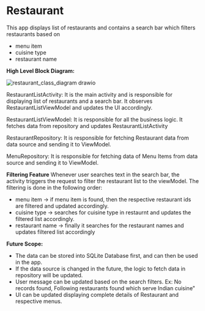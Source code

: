 # Restaurant
This app displays list of restaurants and contains a search bar which filters restaurants based on
- menu item
- cuisine type
- restaurant name

**High Level Block Diagram:**

![restaurant_class_diagram drawio](https://user-images.githubusercontent.com/86013600/194097929-41972d59-584b-464a-bdef-80169696a978.png)


RestaurantListActivity: It is the main activity and is responsible for displaying list of restaurants and a search bar. It observes RestaurantListViewModel and updates the UI accordingly.

RestaurantListViewModel: It is responsible for all the business logic. It fetches data from repository and updates RestaurantListActivity

RestaurantRepository: It is responsible for fetching Restaurant data from data source and sending it to ViewModel.

MenuRepository: It is responsible for fetching data of Menu Items from data source and sending it to ViewModel.

**Filtering Feature**
Whenever user searches text in the search bar, the activity triggers the request to filter the restaurant list to the viewModel.
The filtering is done in the following order:
- menu item -> if menu item is found, then the respective restaurant ids are filtered and updated accordingly.
- cuisine type -> searches for cuisine type in restaurnt and updates the filtered list accordingly.
- restaurant name -> finally it searches for the restaurant names and updates filtered list accordingly


**Future Scope:**
- The data can be stored into SQLite Database first, and can then be used in the app.
- If the data source is changed in the future, the logic to fetch data in repository will be updated.
- User message can be updated based on the search filters. Ex: No records found, Following restaurants found which serve Indian cuisine"
- UI can be updated displaying complete details of Restaurant and respective menus.
